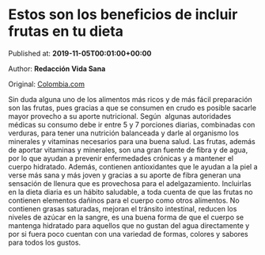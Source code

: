 
# Estos son los beneficios de incluir frutas en tu dieta

Published at: **2019-11-05T00:01:00+00:00**

Author: **Redacción Vida Sana**

Original: [Colombia.com](https://www.colombia.com/vida-sana/nutricion/beneficios-incluir-fruta-dieta-246513)

Sin duda alguna uno de los alimentos más ricos y de más fácil preparación son las frutas, pues gracias a que se consumen en crudo es posible sacarle mayor provecho a su aporte nutricional.
Según  algunas autoridades médicas su consumo debe ir entre 5 y 7 porciones diarias, combinadas con verduras, para tener una nutrición balanceada y darle al organismo los minerales y vitaminas necesarios para una buena salud.
Las frutas, además de aportar vitaminas y minerales, son una gran fuente de fibra y de agua, por lo que ayudan a prevenir enfermedades crónicas y a mantener el cuerpo hidratado. Además, contienen antioxidantes que le ayudan a la piel a verse más sana y más joven y gracias a su aporte de fibra generan una sensación de llenura que es provechosa para el adelgazamiento.
Incluirlas en la dieta diaria es un hábito saludable, a toda cuenta de que las frutas no contienen elementos dañinos para el cuerpo como otros alimentos. No contienen grasas saturadas, mejoran el tránsito intestinal, reducen los niveles de azúcar en la sangre, es una buena forma de que el cuerpo se mantenga hidratado para aquellos que no gustan del agua directamente y por si fuera poco cuentan con una variedad de formas, colores y sabores para todos los gustos.
